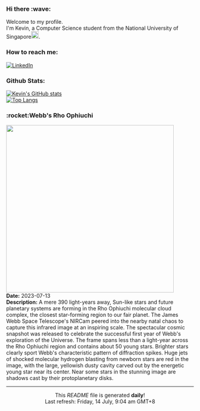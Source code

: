 <h3>Hi there :wave:</h3>

Welcome to my profile.   
I'm Kevin, a Computer Science student from the National University of Singapore<img src="https://img.icons8.com/color/96/000000/singapore-circular.png" width="20px"/>.</p>

<h3>How to reach me: </h3>
<a href="https://www.linkedin.com/in/kevin-foong/"><img alt="LinkedIn" src="https://img.shields.io/badge/linkedin-%230077B5.svg?&style=for-the-badge&logo=linkedin&logoColor=white" /></a> 

<h3>Github Stats: </h3> 

[![Kevin's GitHub stats](https://github-readme-stats.vercel.app/api?username=kevin9foong&theme=tokyonight)](https://github.com/anuraghazra/github-readme-stats) <br/>
[![Top Langs](https://github-readme-stats.vercel.app/api/top-langs/?username=kevin9foong&layout=compact&theme=tokyonight)](https://github.com/anuraghazra/github-readme-stats)

<h3>:rocket:Webb&#39;s Rho Ophiuchi</h3> 
<img width="450" src="https:&#x2F;&#x2F;apod.nasa.gov&#x2F;apod&#x2F;image&#x2F;2307&#x2F;STScI-01_RhoOph.png" /><br/>
<b>Date:</b> 2023-07-13<br/>
<b>Description:</b> A mere 390 light-years away, Sun-like stars and future planetary systems are forming in the Rho Ophiuchi molecular cloud complex, the closest star-forming region to our fair planet. The James Webb Space Telescope&#39;s NIRCam peered into the nearby natal chaos to capture this infrared image at an inspiring scale. The spectacular cosmic snapshot was released to celebrate the successful first year of Webb&#39;s exploration of the Universe. The frame spans less than a light-year across the Rho Ophiuchi region and contains about 50 young stars. Brighter stars clearly sport Webb&#39;s characteristic pattern of diffraction spikes. Huge jets of shocked molecular hydrogen blasting from newborn stars are red in the image, with the large, yellowish dusty cavity carved out by the energetic young star near its center. Near some stars in the stunning image are shadows cast by their protoplanetary disks.<br/>

------------
<p align="center">This <i>README</i> file is generated <b>daily</b>!</br>
Last refresh: Friday, 14 July, 9:04 am GMT+8<br />